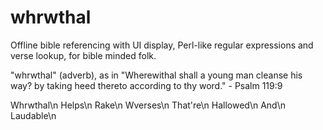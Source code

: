 # whrwthal
Offline bible referencing with UI display, Perl-like regular expressions and verse lookup, for bible minded folk.

"whrwthal" (adverb), as in "Wherewithal shall a young man cleanse his way? by taking heed thereto according to thy word." - Psalm 119:9

Whrwthal\n
Helps\n
Rake\n
Wverses\n
That're\n
Hallowed\n
And\n
Laudable\n
